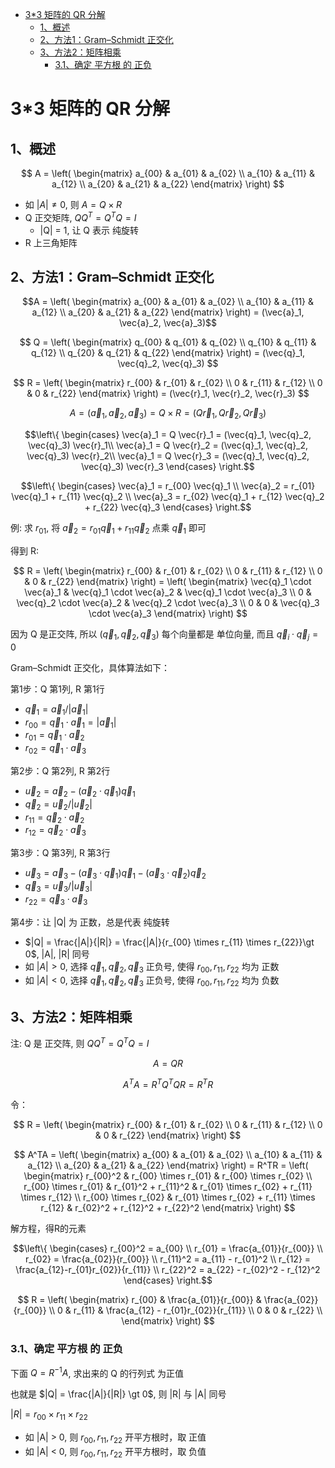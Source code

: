 - [3*3 矩阵的 QR 分解](#33-矩阵的-qr-分解)
  - [1、概述](#1概述)
  - [2、方法1：Gram–Schmidt 正交化](#2方法1gramschmidt-正交化)
  - [3、方法2：矩阵相乘](#3方法2矩阵相乘)
    - [3.1、确定 平方根 的 正负](#31确定-平方根-的-正负)

# 3*3 矩阵的 QR 分解

## 1、概述

$$
A = \left(
    \begin{matrix}
    a_{00} & a_{01} & a_{02} \\
    a_{10} & a_{11} & a_{12} \\
    a_{20} & a_{21} & a_{22}
    \end{matrix}
\right)
$$

+ 如 $|A| \ne 0$, 则 $A = Q \times R$
+ Q 正交矩阵, $QQ^T = Q^TQ = I$
    - |Q| = 1, 让 Q 表示 纯旋转
+ R 上三角矩阵

## 2、方法1：Gram–Schmidt 正交化

$$A = \left(
    \begin{matrix}
    a_{00} & a_{01} & a_{02} \\
    a_{10} & a_{11} & a_{12} \\
    a_{20} & a_{21} & a_{22}
    \end{matrix}
\right) = (\vec{a}_1, \vec{a}_2, \vec{a}_3)$$

$$
Q = \left(
    \begin{matrix}
    q_{00} & q_{01} & q_{02} \\
    q_{10} & q_{11} & q_{12} \\
    q_{20} & q_{21} & q_{22}
    \end{matrix}
\right) = (\vec{q}_1, \vec{q}_2, \vec{q}_3)
$$
 
$$
R = \left(
    \begin{matrix}
    r_{00} & r_{01} & r_{02} \\
    0 & r_{11} & r_{12} \\
    0 & 0 & r_{22}
    \end{matrix}
\right) = (\vec{r}_1, \vec{r}_2, \vec{r}_3)
$$

$$
A = (\vec{a}_1, \vec{a}_2, \vec{a}_3) = Q \times R = (Q \vec{r}_1, Q \vec{r}_2, Q\vec{r}_3)
$$

$$\left\{
    \begin{cases}
        \vec{a}_1 = Q \vec{r}_1 = (\vec{q}_1, \vec{q}_2, \vec{q}_3) \vec{r}_1\\ 
        \vec{a}_1 = Q \vec{r}_2 = (\vec{q}_1, \vec{q}_2, \vec{q}_3) \vec{r}_2\\
        \vec{a}_1 = Q \vec{r}_3 = (\vec{q}_1, \vec{q}_2, \vec{q}_3) \vec{r}_3
    \end{cases}
\right.$$

$$\left\{
    \begin{cases}
        \vec{a}_1 = r_{00} \vec{q}_1 \\ 
        \vec{a}_2 = r_{01} \vec{q}_1 + r_{11} \vec{q}_2 \\
        \vec{a}_3 = r_{02} \vec{q}_1 + r_{12} \vec{q}_2  + r_{22} \vec{q}_3 
    \end{cases}
\right.$$

例: 求 $r_{01}$, 将 $\vec{a}_2 = r_{01} \vec{q}_1 + r_{11} \vec{q}_2$ 点乘 $\vec{q}_1$ 即可

得到 R:

$$
R = \left(
    \begin{matrix}
    r_{00} & r_{01} & r_{02} \\
    0 & r_{11} & r_{12} \\
    0 & 0 & r_{22}
    \end{matrix}
\right) = \left(
    \begin{matrix}
    \vec{q}_1 \cdot \vec{a}_1 & \vec{q}_1 \cdot \vec{a}_2 & \vec{q}_1 \cdot \vec{a}_3 \\
    0 & \vec{q}_2 \cdot \vec{a}_2 & \vec{q}_2 \cdot \vec{a}_3 \\
    0 & 0 & \vec{q}_3 \cdot \vec{a}_3
    \end{matrix} 
\right)
$$

因为 Q 是正交阵, 所以 $(\vec{q}_1, \vec{q}_2, \vec{q}_3)$ 每个向量都是 单位向量, 而且 $\vec{q}_i \cdot \vec{q}_j = 0$

Gram–Schmidt 正交化，具体算法如下：

第1步：Q 第1列, R 第1行

+ $\vec{q}_1 = \vec{a}_1 / |\vec{a}_1|$
+ $r_{00} = \vec{q}_1 \cdot \vec{a}_1 = |\vec{a}_1|$
+ $r_{01} = \vec{q}_1 \cdot \vec{a}_2$
+ $r_{02} = \vec{q}_1 \cdot \vec{a}_3$

第2步：Q 第2列, R 第2行

+ $\vec{u}_2 = \vec{a}_2 - (\vec{a}_2 \cdot \vec{q}_1)\vec{q}_1$
+ $\vec{q}_2 = \vec{u}_2 / |\vec{u}_2|$
+ $r_{11} = \vec{q}_2 \cdot \vec{a}_2$
+ $r_{12} = \vec{q}_2 \cdot \vec{a}_3$

第3步：Q 第3列, R 第3行

+ $\vec{u}_3 = \vec{a}_3 - (\vec{a}_3 \cdot \vec{q}_1)\vec{q}_1 - (\vec{a}_3 \cdot \vec{q}_2)\vec{q}_2$
+ $\vec{q}_3 = \vec{u}_3 / |\vec{u}_3|$
+ $r_{22} = \vec{q}_3 \cdot \vec{a}_3$

第4步：让 |Q| 为 正数，总是代表 纯旋转

+ $|Q| = \frac{|A|}{|R|} = \frac{|A|}{r_{00} \times r_{11} \times r_{22}}\gt 0$, |A|, |R| 同号
+ 如 $|A| \gt 0$, 选择 $\vec{q}_1, \vec{q}_2, \vec{q}_3$ 正负号, 使得 $r_{00}, r_{11}, r_{22}$ 均为 正数
+ 如 $|A| \lt 0$, 选择 $\vec{q}_1, \vec{q}_2, \vec{q}_3$ 正负号, 使得 $r_{00}, r_{11}, r_{22}$ 均为 负数

## 3、方法2：矩阵相乘

注: Q 是 正交阵, 则 $QQ^T=Q^TQ=I$

$$A = QR$$

$$A^TA = R^TQ^TQR = R^TR$$

令：

$$
R = \left(
    \begin{matrix}
    r_{00} & r_{01} & r_{02} \\
    0 & r_{11} & r_{12} \\
    0 & 0 & r_{22}
    \end{matrix}
\right)
$$

$$
A^TA = \left(
    \begin{matrix}
    a_{00} & a_{01} & a_{02} \\
    a_{10} & a_{11} & a_{12} \\
    a_{20} & a_{21} & a_{22}
    \end{matrix}
\right) = R^TR = \left(
    \begin{matrix}
    r_{00}^2 & r_{00} \times r_{01} & r_{00} \times r_{02} \\
    r_{00} \times r_{01} & r_{01}^2 + r_{11}^2 & r_{01} \times r_{02} + r_{11} \times r_{12} \\
    r_{00} \times r_{02} & r_{01} \times r_{02} + r_{11} \times r_{12} & r_{02}^2 + r_{12}^2 + r_{22}^2
    \end{matrix}
\right)
$$

解方程，得R的元素

$$\left\{
    \begin{cases}
        r_{00}^2 = a_{00} \\
        r_{01} = \frac{a_{01}}{r_{00}} \\ 
        r_{02} = \frac{a_{02}}{r_{00}} \\ 
        r_{11}^2 = a_{11} - r_{01}^2 \\ 
        r_{12} = \frac{a_{12}-r_{01}r_{02}}{r_{11}} \\ 
        r_{22}^2 = a_{22} - r_{02}^2 - r_{12}^2
    \end{cases}
\right.$$

$$
R = \left(
    \begin{matrix}
    r_{00} & \frac{a_{01}}{r_{00}} & \frac{a_{02}}{r_{00}} \\
    0 & r_{11} & \frac{a_{12} - r_{01}r_{02}}{r_{11}} \\
    0 & 0 & r_{22} \\
    \end{matrix}
\right)
$$

### 3.1、确定 平方根 的 正负

下面 $Q = R^{-1}A$, 求出来的 Q 的行列式 为正值

也就是 $|Q| = \frac{|A|}{|R|} \gt 0$, 则 |R| 与 |A| 同号

$|R| = r_{00} \times r_{11} \times r_{22}$

+ 如 |A| > 0, 则 $r_{00}, r_{11}, r_{22}$ 开平方根时，取 正值
+ 如 |A| < 0, 则 $r_{00}, r_{11}, r_{22}$ 开平方根时，取 负值
